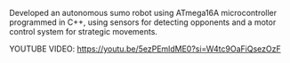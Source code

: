 Developed an autonomous sumo robot using ATmega16A microcontroller programmed in C++, using sensors for detecting opponents  and a motor control system for strategic movements.

YOUTUBE VIDEO: https://youtu.be/5ezPEmldME0?si=W4tc9OaFiQsezOzF
